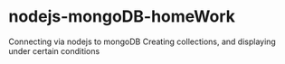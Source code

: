 # nodejs-mongoDB-homeWork
Connecting via nodejs to mongoDB Creating collections, and displaying under certain conditions
